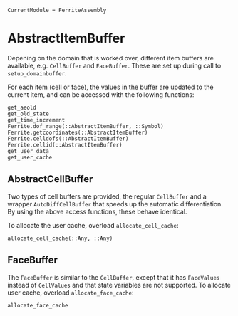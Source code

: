 ```@meta
CurrentModule = FerriteAssembly
```

# AbstractItemBuffer
Depening on the domain that is worked over, different item buffers are available, 
e.g. `CellBuffer` and `FaceBuffer`. These are set up during call to `setup_domainbuffer`.

For each item (cell or face), the values in the buffer are updated to the current item,
and can be accessed with the following functions:

```@docs
get_aeold
get_old_state
get_time_increment
Ferrite.dof_range(::AbstractItemBuffer, ::Symbol)
Ferrite.getcoordinates(::AbstractItemBuffer)
Ferrite.celldofs(::AbstractItemBuffer)
Ferrite.cellid(::AbstractItemBuffer)
get_user_data
get_user_cache
```

## AbstractCellBuffer
Two types of cell buffers are provided, the regular `CellBuffer` and a wrapper `AutoDiffCellBuffer` that speeds up the automatic differentiation. By using the above access functions, these behave identical.

To allocate the user cache, overload `allocate_cell_cache`:
```@docs
allocate_cell_cache(::Any, ::Any)
```

## FaceBuffer
The `FaceBuffer` is similar to the `CellBuffer`, except that it has `FaceValues` instead of `CellValues`
and that state variables are not supported. To allocate user cache, overload `allocate_face_cache`:
```@docs
allocate_face_cache
```